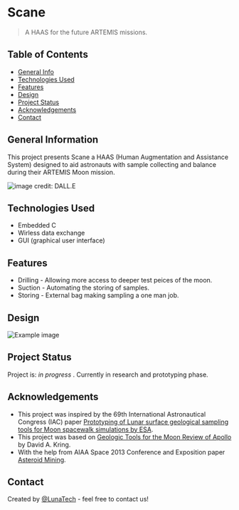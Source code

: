 # Scane
> A HAAS for the future ARTEMIS missions.

## Table of Contents
* [General Info](#general-information)
* [Technologies Used](#technologies-used)
* [Features](#features)
* [Design](#design)
* [Project Status](#project-status)
* [Acknowledgements](#acknowledgements)
* [Contact](#contact)



## General Information
This project presents Scane a HAAS (Human Augmentation and  Assistance System) designed to aid astronauts with sample collecting and balance during their ARTEMIS Moon mission.


![image](https://user-images.githubusercontent.com/76494996/208176663-d4478718-ec83-4cbe-a8ea-c07d9bacea6b.png)
credit: DALL.E

## Technologies Used
 - Embedded C
 - Wirless data exchange
 - GUI (graphical user interface)


## Features

- Drilling - Allowing more access to deeper test peices of the moon.
- Suction - Automating the storing of samples.
- Storing - External bag making sampling a one man job.



## Design
![Example image](./img/image.png)


## Project Status
Project is: _in progress_ . Currently in research and prototyping phase.


## Acknowledgements

- This project was inspired by the 69th International Astronautical Congress (IAC) paper [Prototyping of Lunar surface geological sampling tools for Moon spacewalk simulations by ESA](https://www.researchgate.net/publication/328654914).
- This project was based on [Geologic Tools for the Moon
Review of Apollo](https://www.lpi.usra.edu/science/kring/lunar_exploration/geologicTools.pdf) by David A. Kring.
- With the help from AIAA Space 2013 Conference and Exposition paper [Asteroid Mining](https://www.researchgate.net/publication/282980645).


## Contact
Created by [@LunaTech](https://github.com/AmineRomdhane) - feel free to contact us!

